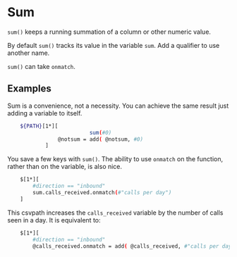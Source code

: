 
# Sum

`sum()` keeps a running summation of a column or other numeric value.

By default `sum()` tracks its value in the variable `sum`. Add a qualifier to use another name.

`sum()` can take `onmatch`.

## Examples

Sum is a convenience, not a necessity. You can achieve the same result just adding a variable to itself.

```bash
    ${PATH}[1*][
                          sum(#0)
                @notsum = add( @notsum, #0)
            ]
```

You save a few keys with `sum()`. The ability to use `onmatch` on the function, rather than on the variable, is also nice.

```bash
    $[1*][
        #direction == "inbound"
        sum.calls_received.onmatch(#"calls per day")
    ]
```

This csvpath increases the `calls_received` variable by the number of calls seen in a day. It is equivalent to:

```bash
    $[1*][
        #direction == "inbound"
        @calls_received.onmatch = add( @calls_received, #"calls per day") )
```


